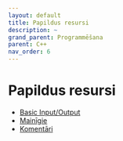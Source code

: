 ```yaml
---
layout: default
title: Papildus resursi
description: ~
grand_parent: Programmēšana
parent: C++
nav_order: 6
---
```


# Papildus resursi

- [Basic Input/Output](http://www.cplusplus.com/doc/tutorial/basic_io/)
- [Mainīgie](https://www.w3schools.com/cpp/cpp_variables.asp)
- [Komentāri](https://www.w3schools.com/cpp/cpp_comments.asp)
